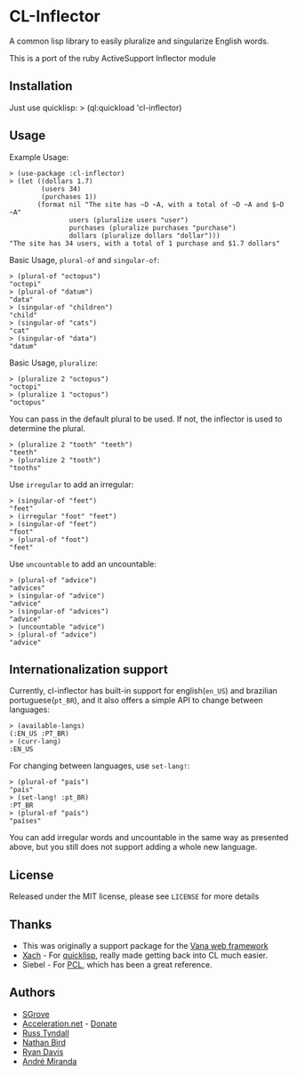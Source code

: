 CL-Inflector
========

A common lisp library to easily pluralize and singularize English words.

This is a port of the ruby ActiveSupport Inflector module

Installation
------------------
Just use quicklisp:
    > (ql:quickload 'cl-inflector)

Usage
-----------
Example Usage:

    > (use-package :cl-inflector)
    > (let ((dollars 1.7)
            (users 34)
            (purchases 1))
           (format nil "The site has ~D ~A, with a total of ~D ~A and $~D ~A"  
                   users (pluralize users "user") 
                   purchases (pluralize purchases "purchase") 
                   dollars (pluralize dollars "dollar")))
    "The site has 34 users, with a total of 1 purchase and $1.7 dollars"

Basic Usage, `plural-of` and `singular-of`:

    > (plural-of "octopus") 
    "octopi"
    > (plural-of "datum")
    "data"
    > (singular-of "children")
    "child"
    > (singular-of "cats")
    "cat"
    > (singular-of "data")
    "datum"

Basic Usage, `pluralize`:

    > (pluralize 2 "octopus")
    "octopi"
    > (pluralize 1 "octopus")
    "octopus"

You can pass in the default plural to be used. If not, the inflector is used to determine the plural.

    > (pluralize 2 "tooth" "teeth")
    "teeth"
    > (pluralize 2 "tooth")
    "tooths"

Use `irregular` to add an irregular:

    > (singular-of "feet")
    "feet"
    > (irregular "foot" "feet")
    > (singular-of "feet")
    "foot"
    > (plural-of "foot")
    "feet"

Use `uncountable` to add an uncountable:

    > (plural-of "advice")
    "advices"
    > (singular-of "advice")
    "advice"
    > (singular-of "advices")
    "advice"
    > (uncountable "advice")
    > (plural-of "advice")
    "advice"

Internationalization support
---------------
Currently, cl-inflector has built-in support for english(`en_US`) and brazilian portuguese(`pt_BR`), and it also offers a simple API to change between languages:

    > (available-langs)
    (:EN_US :PT_BR)
    > (curr-lang)
    :EN_US

For changing between languages, use `set-lang!`:

    > (plural-of "país")
    "país"
    > (set-lang! :pt_BR)
    :PT_BR
    > (plural-of "país")
    "países"

You can add irregular words and uncountable in the same way as presented above, but you still does not support adding a whole new language.

License
---------------

Released under the MIT license, please see `LICENSE` for more details

Thanks
-------------
  - This was originally a support package for the [Vana web framework][1]
  - [Xach][2] - For [quicklisp][3], really made getting back into CL much easier.
  - Siebel - For [PCL][4], which has been a great reference.


  [1]: https://github.com/sgrove/vana
  [2]: http://xach.livejournal.com/
  [3]: http://www.quicklisp.org/
  [4]: http://gigamonkeys.com/book/

## Authors
 * [SGrove](https://github.com/sgrove)
 * [Acceleration.net](http://www.acceleration.net/) - [Donate](http://www.acceleration.net/programming/donate-to-acceleration-net/)
  * [Russ Tyndall](http://russ.unwashedmeme.com/blog)
  * [Nathan Bird](http://the.unwashedmeme.com/blog)
  * [Ryan Davis](http://ryepup.unwashedmeme.com/blog)
  * [André Miranda](http://github.com/EuAndreh)

